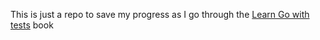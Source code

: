 This is just a repo to save my progress as I go through the [Learn Go with tests](https://quii.gitbook.io/learn-go-with-tests/) book
